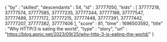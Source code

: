 {
  "by" : "skilled",
  "descendants" : 54,
  "id" : 37777050,
  "kids" : [ 37777218, 37777574, 37777585, 37777235, 37777344, 37777188, 37777547, 37777489, 37777172, 37777215, 37777448, 37777391, 37777442, 37777207, 37777382, 37777406 ],
  "score" : 81,
  "time" : 1696503592,
  "title" : "Why HTTP/3 is eating the world",
  "type" : "story",
  "url" : "https://blog.apnic.net/2023/09/25/why-http-3-is-eating-the-world/"
}
